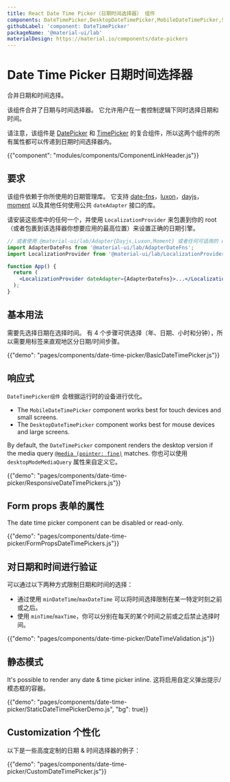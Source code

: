 ```yaml
---
title: React Date Time Picker（日期时间选择器） 组件
components: DateTimePicker,DesktopDateTimePicker,MobileDateTimePicker,StaticDateTimePicker
githubLabel: 'component: DateTimePicker'
packageName: '@material-ui/lab'
materialDesign: https://material.io/components/date-pickers
---
```


# Date Time Picker 日期时间选择器

<p class="description">合并日期和时间选择。</p>

该组件合并了日期与时间选择器。 它允许用户在一套控制逻辑下同时选择日期和时间。

请注意，该组件是 [DatePicker](/components/date-picker/) 和 [TimePicker](/components/time-picker/) 的复合组件，所以这两个组件的所有属性都可以传递到日期时间选择器内。

{{"component": "modules/components/ComponentLinkHeader.js"}}

## 要求

该组件依赖于你所使用的日期管理库。 它支持 [date-fns](https://date-fns.org/)，[luxon](https://moment.github.io/luxon/)，[dayjs](https://github.com/iamkun/dayjs)，[moment](https://momentjs.com/) 以及其他任何使用公共 `dateAdapter` 接口的库。

请安装这些库中的任何一个，并使用 `LocalizationProvider` 来包裹到你的 root（或者包裹到该选择器你想要应用的最高位置）来设置正确的日期引擎。

```jsx
// 或者使用 @material-ui/lab/Adapter{Dayjs,Luxon,Moment} 或者任何可适用的 date-io 适配器
import AdapterDateFns from '@material-ui/lab/AdapterDateFns';
import LocalizationProvider from '@material-ui/lab/LocalizationProvider';

function App() {
  return (
    <LocalizationProvider dateAdapter={AdapterDateFns}>...</LocalizationProvider>
  );
}
```

## 基本用法

需要先选择日期在选择时间。 有 4 个步骤可供选择（年、日期、小时和分钟），所以需要用标签来直观地区分日期/时间步骤。

{{"demo": "pages/components/date-time-picker/BasicDateTimePicker.js"}}

## 响应式

`DateTimePicker组件` 会根据运行时的设备进行优化。

- The `MobileDateTimePicker` component works best for touch devices and small screens.
- The `DesktopDateTimePicker` component works best for mouse devices and large screens.

By default, the `DateTimePicker` component renders the desktop version if the media query [`@media (pointer: fine)`](https://developer.mozilla.org/en-US/docs/Web/CSS/@media/pointer) matches. 你也可以使用 `desktopModeMediaQuery` 属性来自定义它。

{{"demo": "pages/components/date-time-picker/ResponsiveDateTimePickers.js"}}

## Form props 表单的属性

The date time picker component can be disabled or read-only.

{{"demo": "pages/components/date-time-picker/FormPropsDateTimePickers.js"}}

## 对日期和时间进行验证

可以通过以下两种方式限制日期和时间的选择：

- 通过使用 `minDateTime`/`maxDateTime` 可以将时间选择限制在某一特定时刻之前或之后。
- 使用 `minTime`/`maxTime`，你可以分别在每天的某个时间之前或之后禁止选择时间。

{{"demo": "pages/components/date-time-picker/DateTimeValidation.js"}}

## 静态模式

It's possible to render any date & time picker inline. 这将启用自定义弹出提示/模态框的容器。

{{"demo": "pages/components/date-time-picker/StaticDateTimePickerDemo.js", "bg": true}}

## Customization 个性化

以下是一些高度定制的日期 & 时间选择器的例子：

{{"demo": "pages/components/date-time-picker/CustomDateTimePicker.js"}}
